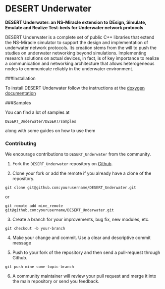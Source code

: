 DESERT Underwater
=================

**DESERT Underwater: an NS-Miracle extension to** 
**DEsign, Simulate, Emulate and Realize Test-beds**
**for Underwater network protocols**

DESERT Underwater is a complete set of public C++ libraries that extend
the NS-Miracle simulator to support the design and implementation of 
underwater network protocols. Its creation stems from the will to push 
the studies on underwater networking beyond simulations. 
Implementing research solutions on actual devices, in fact, is of key 
importance to realize a communication and networking architecture that 
allows heterogeneous nodes to communicate reliably in the underwater 
environment.


###Installation

To install DESERT Underwater follow the instructions at the [doxygen documentation](http://telecom.dei.unipd.it/ns/desert/DESERT2_HTML_doxygen_doc/index.html)

###Samples

You can find a lot of samples at
```
DESERT_Underwater/DESERT/samples
```
along with some guides on how to use them

### Contributing

   We encourage contributions to `DESERT_Underwater` from the community.

   1) Fork the `DESERT_Underwater` repository on [Github](https://github.com/uwsignet/DESERT_Underwater).
   
   2) Clone your fork or add the remote if you already have a clone of
   the repository.

```
git clone git@github.com:yourusername/DESERT_Underwater.git
```

or

```
git remote add mine_remote git@github.com:yourusername/DESERT_Underwater.git
```

   3) Create a branch for your improvements, bug fix, new modules, etc.

```
git checkout -b your-branch
```

   4) Make your change and commit. Use a clear and descriptive commit
      message
      
   5) Push to your fork of the repository and then send a pull-request
      through Github.

```
git push mine some-topic-branch
```

   6) A community maintainer will review your pull request and merge
      it into the main repository or send you feedback.


